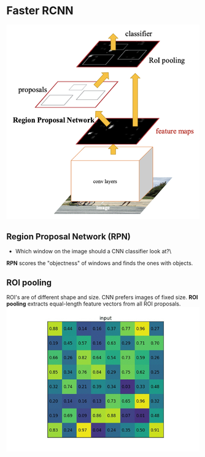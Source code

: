 # Faster RCNN

![Image](../data/Faster-RCNN.png)

## Region Proposal Network (RPN)
* Which window on the image should a CNN classifier look at?\

**RPN** scores the "objectness" of windows and finds the ones with objects.

## ROI pooling
ROI's are of different shape and size. CNN prefers images of fixed size. **ROI pooling** extracts equal-length feature vectors from all ROI proposals.\
![Image](../data/ROI-pool.gif)
